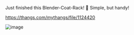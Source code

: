 Just finished this Blender-Coat-Rack! 🧥 Simple, but handy!

https://thangs.com/mythangs/file/1124420

![image](https://github.com/user-attachments/assets/24d8887b-ab97-496b-9195-70070dd1dd79)
